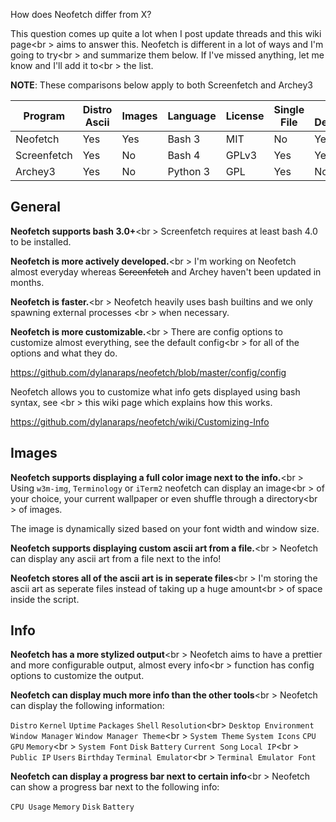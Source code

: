 How does Neofetch differ from X?

This question comes up quite a lot when I post update threads and this wiki page<br \>
aims to answer this. Neofetch is different in a lot of ways and I'm going to try<br \>
and summarize them below. If I've missed anything, let me know and I'll add it to<br \>
the list.

**NOTE**: These comparisons below apply to both Screenfetch and Archey3

| Program     | Distro Ascii | Images | Language | License | Single File | In Active Development? | 
| -------     | ------------ | ------ | -------- | ------- | ----------- | ---------------------- | 
| Neofetch    | Yes          | Yes    | Bash 3   | MIT     | No          | Yes                    |
| Screenfetch | Yes          | No     | Bash 4   | GPLv3   | Yes         | Yes                    |
| Archey3     | Yes          | No     | Python 3 | GPL     | Yes         | No                     |


## General

**Neofetch supports bash 3.0+**<br \>
Screenfetch requires at least bash 4.0 to be installed.

**Neofetch is more actively developed.**<br \>
I'm working on Neofetch almost everyday whereas ~~Screenfetch~~ and Archey haven't been updated
in months. 

**Neofetch is faster.**<br \>
Neofetch heavily uses bash builtins and we only spawning external processes <br \>
when necessary. 

**Neofetch is more customizable.**<br \>
There are config options to customize almost everything, see the default config<br \>
for all of the options and what they do.

https://github.com/dylanaraps/neofetch/blob/master/config/config

Neofetch allows you to customize what info gets displayed using bash syntax, see <br \>
this wiki page which explains how this works.

https://github.com/dylanaraps/neofetch/wiki/Customizing-Info

## Images

**Neofetch supports displaying a full color image next to the info.**<br \>
Using `w3m-img`, `Terminology` or `iTerm2` neofetch can display an image<br \>
of your choice, your current wallpaper or even shuffle through a directory<br \> 
of images.

The image is dynamically sized based on your font width and window size.

**Neofetch supports displaying custom ascii art from a file.**<br \>
Neofetch can display any ascii art from a file next to the info!

**Neofetch stores all of the ascii art is in seperate files**<br \> 
I'm storing the ascii art as seperate files instead of taking up a huge amount<br \>
of space inside the script.

## Info

**Neofetch has a more stylized output**<br \>
Neofetch aims to have a prettier and more configurable output, almost every info<br \>
function has config options to customize the output.

**Neofetch can display much more info than the other tools**<br \>
Neofetch can display the following information:

`Distro` `Kernel` `Uptime` `Packages` `Shell` `Resolution`<br\>
`Desktop Environment` `Window Manager` `Window Manager Theme`<br \>
`System Theme` `System Icons` `CPU` `GPU` `Memory`<br \>
`System Font` `Disk` `Battery` `Current Song` `Local IP`<br \>
`Public IP` `Users` `Birthday` `Terminal Emulator`<br \>
`Terminal Emulator Font`

**Neofetch can display a progress bar next to certain info**<br \>
Neofetch can show a progress bar next to the following info:

`CPU Usage` `Memory` `Disk` `Battery`
